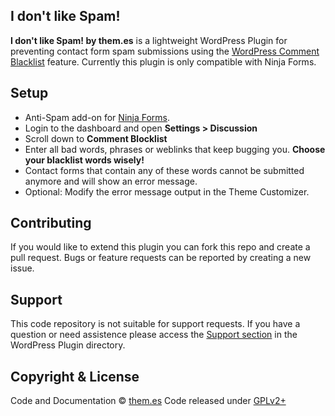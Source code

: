 ## I don't like Spam!

**I don't like Spam! by them.es** is a lightweight WordPress Plugin for preventing contact form spam submissions using the [WordPress Comment Blacklist](https://codex.wordpress.org/Combating_Comment_Spam#Comment_Blacklist) feature. Currently this plugin is only compatible with Ninja Forms.

## Setup
* Anti-Spam add-on for [Ninja Forms](https://wordpress.org/plugins/ninja-forms).
* Login to the dashboard and open **Settings > Discussion**
* Scroll down to **Comment Blocklist**
* Enter all bad words, phrases or weblinks that keep bugging you. **Choose your blacklist words wisely!**
* Contact forms that contain any of these words cannot be submitted anymore and will show an error message.
* Optional: Modify the error message output in the Theme Customizer.

## Contributing
If you would like to extend this plugin you can fork this repo and create a pull request.
Bugs or feature requests can be reported by creating a new issue.

## Support
This code repository is not suitable for support requests. If you have a question or need assistence please access the [Support section](https://wordpress.org/support/plugin/i-dont-like-spam) in the WordPress Plugin directory.

## Copyright & License
Code and Documentation &copy; [them.es](https://them.es)
Code released under [GPLv2+](https://www.gnu.org/licenses/gpl-2.0.html)